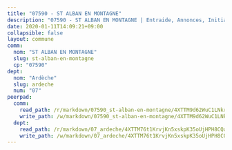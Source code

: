 ```yaml
---
title: "07590 - ST ALBAN EN MONTAGNE"
description: "07590 - ST ALBAN EN MONTAGNE | Entraide, Annonces, Initiatives"
date: 2020-01-11T14:09:21+09:00
collapsible: false
layout: commune
comm:
  nom: "ST ALBAN EN MONTAGNE"
  slug: st-alban-en-montagne
  cp: "07590"
dept:
  nom: "Ardèche"
  slug: ardeche
  num: "07"
peerpad:
  comm:
    read_path: /r/markdown/07590_st-alban-en-montagne/4XTTM9d62WuC1LNkrbQ23gaM5tuqtUDX24CuTFnd3k8y3gVJ8
    write_path: /w/markdown/07590_st-alban-en-montagne/4XTTM9d62WuC1LNkrbQ23gaM5tuqtUDX24CuTFnd3k8y3gVJ8-K3TgUvpKwScPsXWbSeaFyyHTanps54Uuf9VCg5BymXn65fwhXjFSD25ViKXCFFkV4rkgc8s7JJUg1p9t52jvwcKoajCkrFL3nycm5fSgCgx3PyESvg5tJ77RNKhn9Mj5TfYyGF84
  dept:
    read_path: /r/markdown/07_ardeche/4XTTM76t1KrvjKn5xskpK35oUjHPH8CQaLdMsC4TVbgaVPp9H
    write_path: /w/markdown/07_ardeche/4XTTM76t1KrvjKn5xskpK35oUjHPH8CQaLdMsC4TVbgaVPp9H-K3TgTz6XqMtb1TG26LozWQGWzYCmeEroVRKKCBntm7SADEzfC88gC5qx4GzHEVb3Y3CHH1FRtgCq45v9wokwFBFS6YysdmDNnD29f5C4C6FuF2ZpCUFJZY3XzmFx1kWscUwpw6qR
---
```


